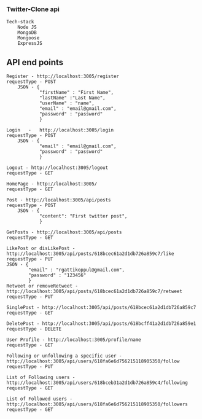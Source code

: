 ### Twitter-Clone api
    Tech-stack
        Node JS
        MongoDB
        Mongoose
        ExpressJS
## API end points
    Register - http://localhost:3005/register
    requestType - POST
        JSON - {
                "firstName" : "First Name",
	            "lastName" :"Last Name",
	            "userName" : "name",
	            "email" : "email@gmail.com",
	            "password" : "password"
                }

    Login   -   http://localhost:3005/login
    requestType - POST
        JSON - {
	            "email" : "email@gmail.com",
	            "password" : "password"
                }

    Logout - http://localhost:3005/logout
    requestType - GET

    HomePage - http://localhost:3005/
    requestType - GET

    Post - http://localhost:3005/api/posts
    requestType - POST
        JSON - {
                "content": "First twitter post",
                }

    GetPosts - http://localhost:3005/api/posts
    requestType - GET

    LikePost or disLikePost - http://localhost:3005/api/posts/618bcec61a2d1db726a859c7/like
    requestType - PUT
    JSON - {
	        "email" : "rgattikoppul@gmail.com",
	        "password" : "123456"
            }
    Retweet or removeRetweet - http://localhost:3005/api/posts/618bcec61a2d1db726a859c7/retweet
    requestType - PUT

    SinglePost - http://localhost:3005/api/posts/618bcec61a2d1db726a859c7
    requestType - GET

    DeletePost - http://localhost:3005/api/posts/618bcff41a2d1db726a859e1
    requestType - DELETE

    User Profile - http://localhost:3005/profile/name
    requestType - GET

    Following or unfollowing a specific user - http://localhost:3005/api/users/618fa6e6d756215118905350/follow
    requestType - PUT

    List of Following users - http://localhost:3005/api/users/618bceb31a2d1db726a859c4/following
    requestType - GET

    List of Followed users - http://localhost:3005/api/users/618fa6e6d756215118905350/followers
    requestType - GET
